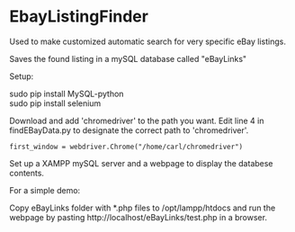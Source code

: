# EbayListingFinder
Used to make customized automatic search for very specific eBay listings.

Saves the found listing in a mySQL database called "eBayLinks"

Setup:

sudo pip install MySQL-python<br>
sudo pip install selenium<br>

Download and add 'chromedriver' to the path you want. Edit line 4 in findEBayData.py to designate the correct path to 'chromedriver'.<br>
```
first_window = webdriver.Chrome("/home/carl/chromedriver")
```
Set up a XAMPP mySQL server and a webpage to display the databese contents.

For a simple demo:

Copy eBayLinks folder with *.php files to /opt/lampp/htdocs and run the webpage by pasting http://localhost/eBayLinks/test.php in a browser. 
